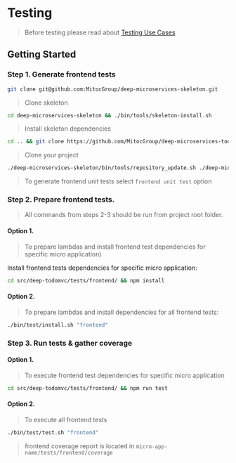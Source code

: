 Testing
========

> Before testing please read about  [Testing Use Cases](https://github.com/MitocGroup/deep-microservices-skeleton/blob/master/docs/testing_use_cases.md)
         
## Getting Started

### Step 1. Generate frontend tests

```bash
git clone git@github.com:MitocGroup/deep-microservices-skeleton.git
```
> Clone skeleton

```bash
cd deep-microservices-skeleton && ./bin/tools/skeleton-install.sh
```

> Install skeleton dependencies

```bash
cd .. && git clone https://github.com/MitocGroup/deep-microservices-todomvc.git
```

> Clone your project

```bash
./deep-microservices-skeleton/bin/tools/repository_update.sh ./deep-microservices-todomvc/
```

> To generate frontend unit tests select `frontend unit test` option 

	
### Step 2. Prepare frontend tests. 

> All commands from steps 2-3 should be run from project root folder.
		
#### Option 1.

> To prepare lambdas and install frontend test dependencies for specific micro application)

Install frontend tests dependencies for specific micro application: 

```bash
cd src/deep-todomvc/tests/frontend/ && npm install
```
		
#### Option 2.

> To prepare lambdas and install dependencies for all frontend tests:

```bash
./bin/test/install.sh "frontend"
```

### Step 3. Run tests & gather coverage

#### Option 1.

> To execute frontend test dependencies for specific micro application
 
```bash
cd src/deep-todomvc/tests/frontend/ && npm run test
```
		
#### Option 2.

> To execute all frontend tests

```bash
./bin/test/test.sh "frontend"
```


> frontend coverage report is located in `micro-app-name/tests/frontend/coverage`

